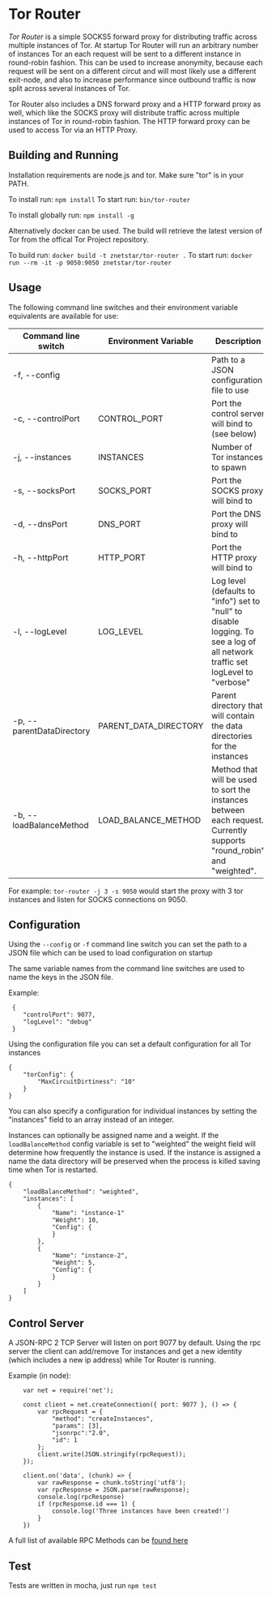 # Tor Router

*Tor Router* is a simple SOCKS5 forward proxy for distributing traffic across multiple instances of Tor. At startup Tor Router will run an arbitrary number of instances Tor an each request will be sent to a different instance in round-robin fashion. This can be used to increase anonymity, because each request will be sent on a different circut and will most likely use a different exit-node, and also to increase performance since outbound traffic is now split across several instances of Tor.

Tor Router also includes a DNS forward proxy and a HTTP forward proxy as well, which like the SOCKS proxy will distribute traffic across multiple instances of Tor in round-robin fashion. The HTTP forward proxy can be used to access Tor via an HTTP Proxy.

## Building and Running

Installation requirements are node.js and tor. Make sure "tor" is in your PATH.

To install run: `npm install`
To start run: `bin/tor-router`

To install globally run: `npm install -g`

Alternatively docker can be used. The build will retrieve the latest version of Tor from the offical Tor Project repository.

To build run: `docker build -t znetstar/tor-router .`
To start run: `docker run --rm -it -p 9050:9050 znetstar/tor-router`

## Usage

The following command line switches and their environment variable equivalents are available for use:

|Command line switch|Environment Variable|Description|
|-------------------|--------------------|-----------|
|-f, --config       |                    |Path to a JSON configuration file to use|
|-c, --controlPort	|CONTROL_PORT        |Port the control server will bind to (see below)|
|-j, --instances    |INSTANCES           |Number of Tor instances to spawn|
|-s, --socksPort    |SOCKS_PORT			 |Port the SOCKS proxy will bind to|
|-d, --dnsPort		|DNS_PORT			 |Port the DNS proxy will bind to|
|-h, --httpPort     |HTTP_PORT			 |Port the HTTP proxy will bind to|
|-l, --logLevel		|LOG_LEVEL			 |Log level (defaults to "info") set to "null" to disable logging. To see a log of all network traffic set logLevel to "verbose"|
|-p, --parentDataDirectory|PARENT_DATA_DIRECTORY      |Parent directory that will contain the data directories for the instances|
|-b, --loadBalanceMethod|LOAD_BALANCE_METHOD          |Method that will be used to sort the instances between each request. Currently supports "round_robin" and "weighted".|
For example: `tor-router -j 3 -s 9050` would start the proxy with 3 tor instances and listen for SOCKS connections on 9050.

## Configuration

Using the `--config` or `-f` command line switch you can set the path to a JSON file which can be used to load configuration on startup

The same variable names from the command line switches are used to name the keys in the JSON file.

Example:

```
 {
 	"controlPort": 9077,
 	"logLevel": "debug"
 }
```

Using the configuration file you can set a default configuration for all Tor instances

```
{
	"torConfig": {
		"MaxCircuitDirtiness": "10"
	}
}
```

You can also specify a configuration for individual instances by setting the "instances" field to an array instead of an integer.

Instances can optionally be assigned name and a weight. If the `loadBalanceMethod` config variable is set to "weighted" the weight field will determine how frequently the instance is used. If the instance is assigned a name the data directory will be preserved when the process is killed saving time when Tor is restarted.

```
{
	"loadBalanceMethod": "weighted",
	"instances": [
		{
			"Name": "instance-1"
			"Weight": 10,
			"Config": {
			}
		},
		{
			"Name": "instance-2",
			"Weight": 5,
			"Config": {
			}
		}
	]
}
```

## Control Server

A JSON-RPC 2 TCP Server will listen on port 9077 by default. Using the rpc server the client can add/remove Tor instances and get a new identity (which includes a new ip address) while Tor Router is running.

Example (in node):

```
	var net = require('net');

	const client = net.createConnection({ port: 9077 }, () => {
		var rpcRequest = {
			"method": "createInstances",
			"params": [3], 
			"jsonrpc":"2.0", 
			"id": 1
		};
		client.write(JSON.stringify(rpcRequest));
	});

	client.on('data', (chunk) => {
		var rawResponse = chunk.toString('utf8');
		var rpcResponse = JSON.parse(rawResponse);
		console.log(rpcResponse)
		if (rpcResponse.id === 1) {
			console.log('Three instances have been created!')
		}
	})
```

A full list of available RPC Methods can be [found here](https://github.com/znetstar/tor-router/docs/rpc-methods.md)

## Test

Tests are written in mocha, just run `npm test`